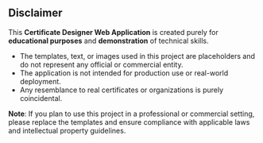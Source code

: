 ## Disclaimer
This **Certificate Designer Web Application** is created purely for **educational purposes** and **demonstration** of technical skills.

- The templates, text, or images used in this project are placeholders and do not represent any official or commercial entity.
- The application is not intended for production use or real-world deployment.
- Any resemblance to real certificates or organizations is purely coincidental.

**Note**: If you plan to use this project in a professional or commercial setting, please replace the templates and ensure compliance with applicable laws and intellectual property guidelines.
